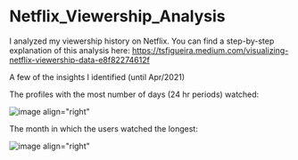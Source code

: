 # Netflix_Viewership_Analysis
I analyzed my viewership history on Netflix. You can find a step-by-step explanation of this analysis here: https://tsfigueira.medium.com/visualizing-netflix-viewership-data-e8f82274612f

A few of the insights I identified (until Apr/2021)

The profiles with the most number of days (24 hr periods) watched:

![image align="right"](https://user-images.githubusercontent.com/8387776/118587408-8f170900-b76a-11eb-9ece-b6e0137e2ae6.png)

The month in which the users watched the longest:

![image align="right"](https://user-images.githubusercontent.com/8387776/118587452-a0601580-b76a-11eb-8e51-7eed0f18ae3a.png)
